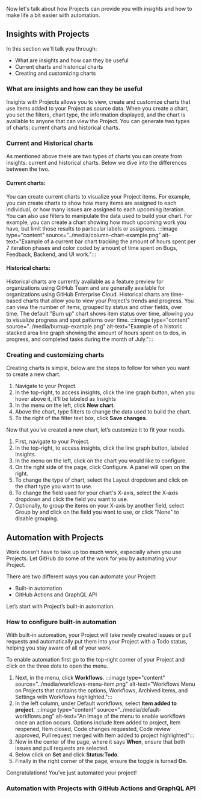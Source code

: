 Now let's talk about how Projects can provide you with insights and how to make life a bit easier with automation.

## Insights with Projects

In this section we'll talk you through: 

- What are insights and how can they be useful
- Current charts and  historical charts
- Creating and customizing charts

### What are insights and how can they be useful

Insights with Projects allows you to view, create and customize charts that use items added to your Project as source data. When you create a chart, you set the filters, chart type, the information displayed, and the chart is available to anyone that can view the Project. You can generate two types of charts: current charts and historical charts.

### Current and Historical charts

As mentioned above there are two types of charts you can create from insights: current and historical charts. Below we dive into the differences between the two.

#### Current charts:

You can create current charts to visualize your Project items. For example, you can create charts to show how many items are assigned to each individual, or how many issues are assigned to each upcoming iteration.
You can also use filters to manipulate the data used to build your chart. For example, you can create a chart showing how much upcoming work you have, but limit those results to particular labels or assignees. 
:::image type="content" source="../media/column-chart-example.png" alt-text="Example of a current bar chart tracking the amount of hours spent per 7 iteration phases and color coded by amount of time spent on Bugs, Feedback, Backend, and UI work.":::

#### Historical charts:

Historical charts are currently available as a feature preview for organizations using GitHub Team and are generally available for organizations using GitHub Enterprise Cloud.
Historical charts are time-based charts that allow you to view your Project's trends and progress. You can view the number of items, grouped by status and other fields, over time.
The default "Burn up" chart shows item status over time, allowing you to visualize progress and spot patterns over time.
:::image type="content" source="../media/burnup-example.png" alt-text="Example of a historic stacked area line graph showing the amount of hours spent on to dos, in progress, and completed tasks during the month of July.":::

### Creating and customizing charts

Creating charts is simple, below are the steps to follow for when you want to create a new chart. 

1. Navigate to your Project.
2. In the top-right, to access insights, click the line graph button, when you hover above it, it'll be labeled as Insights 
3. In the menu on the left, click **New chart**.
4. Above the chart, type filters to change the data used to build the chart.
5. To the right of the filter text box, click **Save changes**.

Now that you’ve created a new chart, let’s customize it to fit your needs. 

1. First, navigate to your Project.
2. In the top-right, to access insights, click the line graph button, labeled Insights.
3. In the menu on the left, click on the chart you would like to configure.
4. On the right side of the page, click Configure. A panel will open on the right.
5. To change the type of chart, select the Layout dropdown and click on the chart type you want to use.
6. To change the field used for your chart's X-axis, select the X-axis dropdown and click the field you want to use.
7. Optionally, to group the items on your X-axis by another field, select Group by and click on the field you want to use, or click "None" to disable grouping.

## Automation with Projects

Work doesn’t have to take up too much work, especially when you use Projects. Let GitHub do some of the work for you by automating your Project.

There are two different ways you can automate your Project: 
- Built-in automation
- GitHub Actions and GraphQL API

Let’s start with Project’s built-in automation. 

### How to configure built-in automation

With built-in automation, your Project will take newly created issues or pull requests and automatically put them into your Project with a Todo status, helping you stay aware of all of your work.

To enable automation first go to the top-right corner of your Project and click on the three dots to open the menu. 
1. Next, in the menu, click **Workflows**.
:::image type="content" source="../media/workflows-menu-item.png" alt-text="Workflows Menu on Projects that contains the options, Workflows, Archived items, and Settings with Workflows highlighted.":::
2. In the left column, under Default workflows, select **Item added to project**. 
:::image type="content" source="../media/default-workflows.png" alt-text="An Image of the menu to enable workflows once an action occurs. Options include Item added to project, Item reopened, Item closed, Code changes requested, Code review approved, Pull request merged with Item added to project highlighted":::
3. Now in the center of the page, where it says **When**, ensure that both issues and pull requests are selected.
4. Below click on **Set** and click **Status:Todo**.
5. Finally in the right corner of the page, ensure the toggle is turned **On**. 

Congratulations! You’ve just automated your project!

### Automation with Projects with GitHub Actions and GraphQL API 
